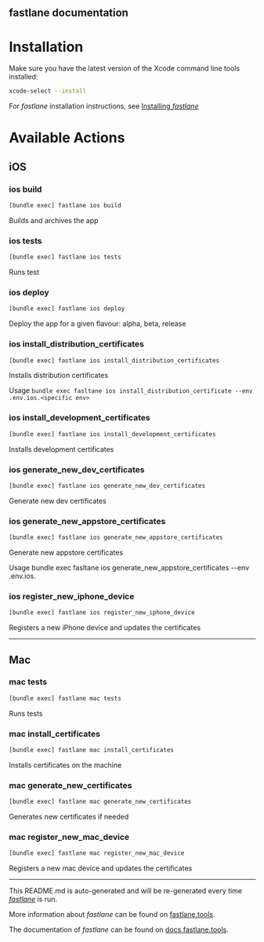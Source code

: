 fastlane documentation
----

# Installation

Make sure you have the latest version of the Xcode command line tools installed:

```sh
xcode-select --install
```

For _fastlane_ installation instructions, see [Installing _fastlane_](https://docs.fastlane.tools/#installing-fastlane)

# Available Actions

## iOS

### ios build

```sh
[bundle exec] fastlane ios build
```

Builds and archives the app

### ios tests

```sh
[bundle exec] fastlane ios tests
```

Runs test

### ios deploy

```sh
[bundle exec] fastlane ios deploy
```

Deploy the app for a given flavour: alpha, beta, release

### ios install_distribution_certificates

```sh
[bundle exec] fastlane ios install_distribution_certificates
```

Installs distribution certificates

Usage `bundle exec fasltane ios install_distribution_certificate --env .env.ios.<specific env>`

### ios install_development_certificates

```sh
[bundle exec] fastlane ios install_development_certificates
```

Installs development certificates

### ios generate_new_dev_certificates

```sh
[bundle exec] fastlane ios generate_new_dev_certificates
```

Generate new dev certificates

### ios generate_new_appstore_certificates

```sh
[bundle exec] fastlane ios generate_new_appstore_certificates
```

Generate new appstore certificates

Usage bundle exec fasltane ios generate_new_appstore_certificates --env .env.ios.<specific env>

### ios register_new_iphone_device

```sh
[bundle exec] fastlane ios register_new_iphone_device
```

Registers a new iPhone device and updates the certificates

----


## Mac

### mac tests

```sh
[bundle exec] fastlane mac tests
```

Runs tests

### mac install_certificates

```sh
[bundle exec] fastlane mac install_certificates
```

Installs certificates on the machine

### mac generate_new_certificates

```sh
[bundle exec] fastlane mac generate_new_certificates
```

Generates new certificates if needed

### mac register_new_mac_device

```sh
[bundle exec] fastlane mac register_new_mac_device
```

Registers a new mac device and updates the certificates

----

This README.md is auto-generated and will be re-generated every time [_fastlane_](https://fastlane.tools) is run.

More information about _fastlane_ can be found on [fastlane.tools](https://fastlane.tools).

The documentation of _fastlane_ can be found on [docs.fastlane.tools](https://docs.fastlane.tools).
